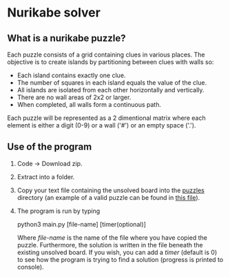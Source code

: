 # Nurikabe solver

## What is a nurikabe puzzle?

Each puzzle consists of a grid containing clues in various places. The objective is to create islands by partitioning between clues with walls so:

+ Each island contains exactly one clue.
+ The number of squares in each island equals the value of the clue.
+ All islands are isolated from each other horizontally and vertically.
+ There are no wall areas of 2x2 or larger.
+ When completed, all walls form a continuous path.

Each puzzle will be represented as a 2 dimentional matrix where each element is either a digit (0-9) or a wall ('#') or an empty space ('.').

## Use of the program

1. Code -> Download zip.
2. Extract into a folder.
3. Copy your text file containing the unsolved board into the [puzzles](./puzzles) directory (an example of a valid puzzle can be found in [this file](./test1.txt)).
4. The program is run by typing
    
    python3 main.py [file-name] [timer(optional)]

    Where *file-name* is the name of the file where you have copied the puzzle. Furthermore, the solution is written in the file beneath the existing unsolved board. If you wish, you can add a *timer* (default is 0) to see how the program is trying to find a solution (progress is printed to console).
